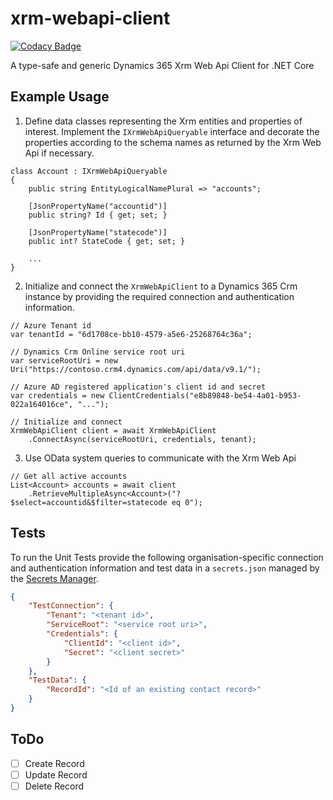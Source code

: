 # xrm-webapi-client

[![Codacy Badge](https://api.codacy.com/project/badge/Grade/db57100548854f228826324d204b4ea5)](https://www.codacy.com/manual/off-world/xrm-webapi-client?utm_source=github.com&amp;utm_medium=referral&amp;utm_content=wunderjunge/xrm-webapi-client&amp;utm_campaign=Badge_Grade)

A type-safe and generic Dynamics 365 Xrm Web Api Client for .NET Core

## Example Usage

1.  Define data classes representing the Xrm entities and properties of interest. Implement the `IXrmWebApiQueryable` interface and decorate the properties according to the schema names as returned by the Xrm Web Api if necessary.

```CSharp
class Account : IXrmWebApiQueryable
{
    public string EntityLogicalNamePlural => "accounts";

    [JsonPropertyName("accountid")]
    public string? Id { get; set; }
    
    [JsonPropertyName("statecode")]
    public int? StateCode { get; set; }
    
    ...
}
```

2.  Initialize and connect the `XrmWebApiClient` to a Dynamics 365 Crm instance by providing the required connection and authentication information.

```CSharp
// Azure Tenant id
var tenantId = "6d1708ce-bb10-4579-a5e6-25268764c36a";

// Dynamics Crm Online service root uri
var serviceRootUri = new Uri("https://contoso.crm4.dynamics.com/api/data/v9.1/");

// Azure AD registered application's client id and secret
var credentials = new ClientCredentials("e8b89848-be54-4a01-b953-022a164016ce", "...");
```
```CSharp
// Initialize and connect
XrmWebApiClient client = await XrmWebApiClient
    .ConnectAsync(serviceRootUri, credentials, tenant);
```

3.  Use OData system queries to communicate with the Xrm Web Api

```CSharp
// Get all active accounts
List<Account> accounts = await client
    .RetrieveMultipleAsync<Account>("?$select=accountid&$filter=statecode eq 0");
```

## Tests

To run the Unit Tests provide the following organisation-specific connection and authentication information and test data in a `secrets.json` managed by the [Secrets Manager](https://docs.microsoft.com/en-us/aspnet/core/security/app-secrets?view=aspnetcore-3.1&tabs=windows#secret-manager).  

```Json
{
    "TestConnection": {
        "Tenant": "<tenant id>",
        "ServiceRoot": "<service root uri>",
        "Credentials": {
            "ClientId": "<client id>",
            "Secret": "<client secret>"
        }
    },
    "TestData": {
        "RecordId": "<Id of an existing contact record>"
    }
}
```

## ToDo

* [ ] Create Record
* [ ] Update Record
* [ ] Delete Record